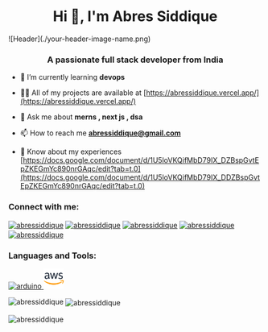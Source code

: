 <h1 align="center">Hi 👋, I'm Abres Siddique</h1>
![Header](./your-header-image-name.png)<!-- Adjust the path if necessary -->

<h3 align="center">A passionate full stack developer from India</h3>

- 🌱 I’m currently learning **devops**

- 👨‍💻 All of my projects are available at [https://abressiddique.vercel.app/](https://abressiddique.vercel.app/)

- 💬 Ask me about **merns , next js , dsa**

- 📫 How to reach me **abressiddique@gmail.com**

- 📄 Know about my experiences [https://docs.google.com/document/d/1U5loVKQifMbD79IX_DZBspGvtEpZKEGmYc890nrGAqc/edit?tab=t.0](https://docs.google.com/document/d/1U5loVKQifMbD79IX_DDZBspGvtEpZKEGmYc890nrGAqc/edit?tab=t.0)

<h3 align="left">Connect with me:</h3>
<p align="left">
<a href="https://twitter.com/abressiddique" target="blank"><img align="center" src="https://raw.githubusercontent.com/rahuldkjain/github-profile-readme-generator/master/src/images/icons/Social/twitter.svg" alt="abressiddique" height="30" width="40" /></a>
<a href="https://linkedin.com/in/abressiddique" target="blank"><img align="center" src="https://raw.githubusercontent.com/rahuldkjain/github-profile-readme-generator/master/src/images/icons/Social/linked-in-alt.svg" alt="abressiddique" height="30" width="40" /></a>
<a href="https://instagram.com/abressiddique" target="blank"><img align="center" src="https://raw.githubusercontent.com/rahuldkjain/github-profile-readme-generator/master/src/images/icons/Social/instagram.svg" alt="abressiddique" height="30" width="40" /></a>
<a href="https://www.youtube.com/c/abressiddique" target="blank"><img align="center" src="https://raw.githubusercontent.com/rahuldkjain/github-profile-readme-generator/master/src/images/icons/Social/youtube.svg" alt="abressiddique" height="30" width="40" /></a>
<a href="https://www.leetcode.com/abressiddique" target="blank"><img align="center" src="https://raw.githubusercontent.com/rahuldkjain/github-profile-readme-generator/master/src/images/icons/Social/leet-code.svg" alt="abressiddique" height="30" width="40" /></a>
</p>

<h3 align="left">Languages and Tools:</h3>
<p align="left"> 
    <a href="https://www.arduino.cc/" target="_blank" rel="noreferrer"> <img src="https://cdn.worldvectorlogo.com/logos/arduino-1.svg" alt="arduino" width="40" height="40"/> </a>
    <a href="https://aws.amazon.com" target="_blank" rel="noreferrer"> <img src="https://raw.githubusercontent.com/devicons/devicon/master/icons/amazonwebservices/amazonwebservices-original-wordmark.svg" alt="aws" width="40" height="40"/> </a>
    <!-- Add the rest of your language and tool icons here -->
</p>

<p><img align="left" src="https://github-readme-stats.vercel.app/api/top-langs?username=abressiddique&show_icons=true&locale=en&layout=compact" alt="abressiddique" /></p>

<p>&nbsp;<img align="center" src="https://github-readme-stats.vercel.app/api?username=abressiddique&show_icons=true&locale=en" alt="abressiddique" /></p>

<p><img align="center" src="https://github-readme-streak-stats.herokuapp.com/?user=abressiddique&" alt="abressiddique" /></p>
